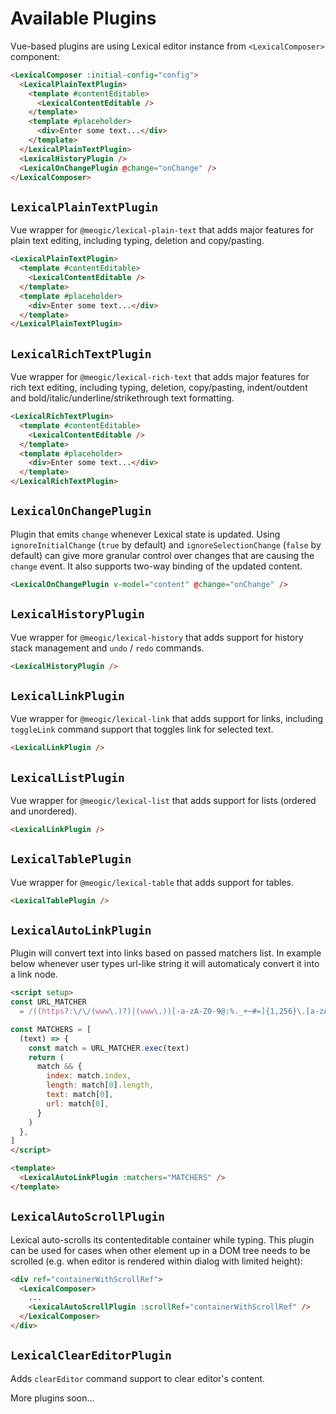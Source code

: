 # Available Plugins

Vue-based plugins are using Lexical editor instance from `<LexicalComposer>` component:

```html
<LexicalComposer :initial-config="config">
  <LexicalPlainTextPlugin>
    <template #contentEditable>
      <LexicalContentEditable />
    </template>
    <template #placeholder>
      <div>Enter some text...</div>
    </template>
  </LexicalPlainTextPlugin>
  <LexicalHistoryPlugin />
  <LexicalOnChangePlugin @change="onChange" />
</LexicalComposer>
```

## `LexicalPlainTextPlugin`

Vue wrapper for `@meogic/lexical-plain-text` that adds major features for plain text editing, including typing, deletion and copy/pasting.

```html
<LexicalPlainTextPlugin>
  <template #contentEditable>
    <LexicalContentEditable />
  </template>
  <template #placeholder>
    <div>Enter some text...</div>
  </template>
</LexicalPlainTextPlugin>
```

## `LexicalRichTextPlugin`

Vue wrapper for `@meogic/lexical-rich-text` that adds major features for rich text editing, including typing, deletion, copy/pasting, indent/outdent and bold/italic/underline/strikethrough text formatting.

```html
<LexicalRichTextPlugin>
  <template #contentEditable>
    <LexicalContentEditable />
  </template>
  <template #placeholder>
    <div>Enter some text...</div>
  </template>
</LexicalRichTextPlugin>
```

## `LexicalOnChangePlugin`

Plugin that emits `change` whenever Lexical state is updated. Using `ignoreInitialChange` (`true` by default) and `ignoreSelectionChange` (`false` by default) can give more granular control over changes that are causing the `change` event. It also supports two-way binding of the updated content.

```html
<LexicalOnChangePlugin v-model="content" @change="onChange" />
```

## `LexicalHistoryPlugin`

Vue wrapper for `@meogic/lexical-history` that adds support for history stack management and `undo` / `redo` commands.

```html
<LexicalHistoryPlugin />
```

## `LexicalLinkPlugin`

Vue wrapper for `@meogic/lexical-link` that adds support for links, including `toggleLink` command support that toggles link for selected text.

```html
<LexicalLinkPlugin />
```

## `LexicalListPlugin`

Vue wrapper for `@meogic/lexical-list` that adds support for lists (ordered and unordered).

```html
<LexicalLinkPlugin />
```

## `LexicalTablePlugin`

Vue wrapper for `@meogic/lexical-table` that adds support for tables.

```html
<LexicalTablePlugin />
```

## `LexicalAutoLinkPlugin`

Plugin will convert text into links based on passed matchers list. In example below whenever user types url-like string it will automaticaly convert it into a link node.

```html
<script setup>
const URL_MATCHER
  = /((https?:\/\/(www\.)?)|(www\.))[-a-zA-Z0-9@:%._+~#=]{1,256}\.[a-zA-Z0-9()]{1,6}\b([-a-zA-Z0-9()@:%_+.~#?&//=]*)/

const MATCHERS = [
  (text) => {
    const match = URL_MATCHER.exec(text)
    return (
      match && {
        index: match.index,
        length: match[0].length,
        text: match[0],
        url: match[0],
      }
    )
  },
]
</script>

<template>
  <LexicalAutoLinkPlugin :matchers="MATCHERS" />
</template>
```

## `LexicalAutoScrollPlugin`

Lexical auto-scrolls its contenteditable container while typing. This plugin can be used for cases when other element up in a DOM tree needs to be scrolled (e.g. when editor is rendered within dialog with limited height):

```html
<div ref="containerWithScrollRef">
  <LexicalComposer>
    ...
    <LexicalAutoScrollPlugin :scrollRef="containerWithScrollRef" />
  </LexicalComposer>
</div>
```

## `LexicalClearEditorPlugin`

Adds `clearEditor` command support to clear editor's content.

More plugins soon...
